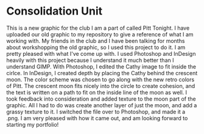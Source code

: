 # Consolidation Unit

This is a new graphic for the club I am a part of called Pitt Tonight. I have uploaded our old graphic to my repository to give a reference of what I am working with. My friends in the club and I have been talking for months about workshopping the old graphic, so I used this project to do it. I am pretty pleased with what I've come up with. I used Photoshop and InDesign heavily with this project because I understand it much better than I understand GIMP. With Photoshop, I edited the Cathy image to fit inside the cirlce. In InDesign, I created depth by placing the Cathy behind the crescent moon. The color scheme was chosen to go along with the new retro colors of Pitt. The crescent moon fits nicely into the circle to create cohesion, and the text is written on a path to fit on the inside line of the moon as well. I took feedback into consideration and added texture to the moon part of the graphic. All I had to do was create another layer of just the moon, and add a grassy texture to it. I switched the file over to Photoshop, and made it a .png. I am very pleased with how it came out, and am looking forward to starting my portfolio!

